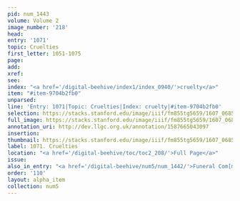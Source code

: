 ```yaml
---
pid: num_1443
volume: Volume 2
image_number: '218'
head:
entry: '1071'
topic: Cruelties
first_letter: 1051-1075
page:
add:
xref:
see:
index: "<a href='/digital-beehive/index1/index_0940/'>cruelty</a>"
item: "#item-9704b2fb0"
unparsed:
line: 'Entry: 1071|Topic: Cruelties|Index: cruelty|#item-9704b2fb0'
selection: https://stacks.stanford.edu/image/iiif/fm855tg5659/1607_0685/879,492,2825,742/full/0/default.jpg
full_image: https://stacks.stanford.edu/image/iiif/fm855tg5659/1607_0685/full/full/0/default.jpg
annotation_uri: http://dev.llgc.org.uk/annotation/1587665043097
insertion:
thumbnail: https://stacks.stanford.edu/image/iiif/fm855tg5659/1607_0685/879,492,600,180/250,/0/default.jpg
label: 1071. Cruelties
location: "<a href='/digital-beehive/toc/toc2_208/'>Full Page</a>"
issue:
also_in_entry: "<a href='/digital-beehive/num5/num_1442/'>Funeral Com[m]endation</a>"
order: '110'
layout: alpha_item
collection: num5
---
```

